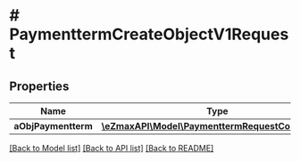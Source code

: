 # # PaymenttermCreateObjectV1Request

## Properties

Name | Type | Description | Notes
------------ | ------------- | ------------- | -------------
**aObjPaymentterm** | [**\eZmaxAPI\Model\PaymenttermRequestCompound[]**](PaymenttermRequestCompound.md) |  |

[[Back to Model list]](../../README.md#models) [[Back to API list]](../../README.md#endpoints) [[Back to README]](../../README.md)
